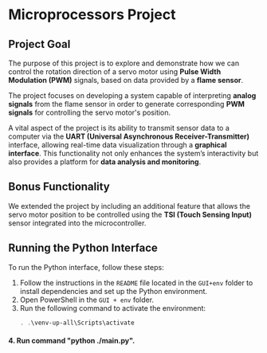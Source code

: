 # Microprocessors Project

## Project Goal

The purpose of this project is to explore and demonstrate how we can control the rotation direction of a servo motor using **Pulse Width Modulation (PWM)** signals, based on data provided by a **flame sensor**.

The project focuses on developing a system capable of interpreting **analog signals** from the flame sensor in order to generate corresponding **PWM signals** for controlling the servo motor's position.

A vital aspect of the project is its ability to transmit sensor data to a computer via the **UART (Universal Asynchronous Receiver-Transmitter)** interface, allowing real-time data visualization through a **graphical interface**. This functionality not only enhances the system’s interactivity but also provides a platform for **data analysis and monitoring**.

## Bonus Functionality

We extended the project by including an additional feature that allows the servo motor position to be controlled using the **TSI (Touch Sensing Input)** sensor integrated into the microcontroller.

## Running the Python Interface

To run the Python interface, follow these steps:

1. Follow the instructions in the `README` file located in the `GUI+env` folder to install dependencies and set up the Python environment.
2. Open PowerShell in the `GUI + env` folder.
3. Run the following command to activate the environment:
   ```powershell
   . .\venv-up-all\Scripts\activate

  #### 4. Run command "python ./main.py".
